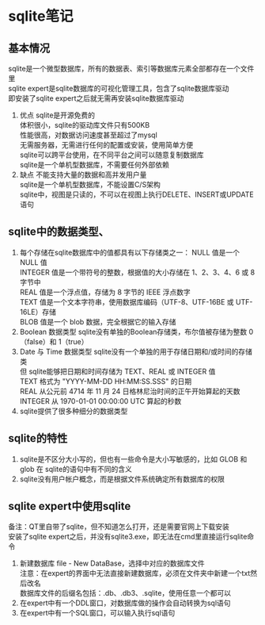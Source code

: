 # sqlite笔记

## 基本情况
sqlite是一个微型数据库，所有的数据表、索引等数据库元素全部都存在一个文件里  
sqlite expert是sqlite数据库的可视化管理工具，包含了sqlite数据库驱动  
即安装了sqlite expert之后就无需再安装sqlite数据库驱动  
1. 优点
sqlite是开源免费的  
体积很小，sqlite的驱动库文件只有500KB  
性能很高，对数据访问速度甚至超过了mysql  
无需服务器，无需进行任何的配置或安装，使用简单方便  
sqlite可以跨平台使用，在不同平台之间可以随意复制数据库  
sqlite是一个单机型数据库，不需要任何外部依赖  
2. 缺点
不能支持大量的数据和高并发用户量  
sqlite是一个单机型数据库，不能设置C/S架构  
sqlite中，视图是只读的，不可以在视图上执行DELETE、INSERT或UPDATE语句  

## sqlite中的数据类型、
1. 每个存储在sqlite数据库中的值都具有以下存储类之一：
NULL	值是一个 NULL 值  
INTEGER	值是一个带符号的整数，根据值的大小存储在 1、2、3、4、6 或 8 字节中  
REAL	值是一个浮点值，存储为 8 字节的 IEEE 浮点数字  
TEXT	值是一个文本字符串，使用数据库编码（UTF-8、UTF-16BE 或 UTF-16LE）存储  
BLOB	值是一个 blob 数据，完全根据它的输入存储  
2. Boolean 数据类型
sqlite没有单独的Boolean存储类，布尔值被存储为整数 0（false）和 1（true）  
3. Date 与 Time 数据类型
sqlite没有一个单独的用于存储日期和/或时间的存储类  
但 sqlite能够把日期和时间存储为 TEXT、REAL 或 INTEGER 值  
TEXT	格式为 "YYYY-MM-DD HH:MM:SS.SSS" 的日期  
REAL	从公元前 4714 年 11 月 24 日格林尼治时间的正午开始算起的天数  
INTEGER	从 1970-01-01 00:00:00 UTC 算起的秒数  
4. sqlite提供了很多种细分的数据类型

## sqlite的特性
1. sqlite是不区分大小写的，但也有一些命令是大小写敏感的，比如 GLOB 和 glob 在 sqlite的语句中有不同的含义  
2. sqlite没有用户帐户概念，而是根据文件系统确定所有数据库的权限  

## sqlite expert中使用sqlite
备注：QT里自带了sqlite，但不知道怎么打开，还是需要官网上下载安装  
安装了sqlite expert之后，并没有sqlite3.exe，即无法在cmd里直接运行sqlite命令  
1. 新建数据库
file - New DataBase，选择中对应的数据库文件  
注意：在expert的界面中无法直接新建数据库，必须在文件夹中新建一个txt然后改名  
数据库文件的后缀名包括：.db、.db3、.sqlite，使用任意一个都可以  
2. 在expert中有一个DDL窗口，对数据库做的操作会自动转换为sql语句  
3. 在expert中有一个SQL窗口，可以输入执行sql语句  


